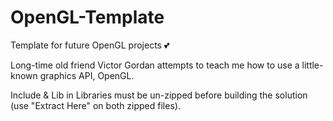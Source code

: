 # OpenGL-Template
Template for future OpenGL projects 💕

Long-time old friend Victor Gordan attempts to teach me how to use a little-known graphics API, OpenGL.

Include & Lib in Libraries must be un-zipped before building the solution (use "Extract Here" on both zipped files).
